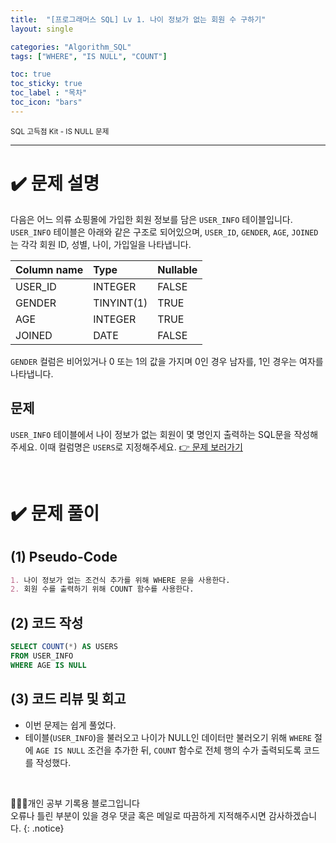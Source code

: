 ```yaml
---
title:  "[프로그래머스 SQL] Lv 1. 나이 정보가 없는 회원 수 구하기"
layout: single

categories: "Algorithm_SQL"
tags: ["WHERE", "IS NULL", "COUNT"]

toc: true
toc_sticky: true
toc_label : "목차"
toc_icon: "bars"
---
```


<small>SQL 고득점 Kit - IS NULL 문제</small>

***

# <span class="half_HL">✔️ 문제 설명</span>
다음은 어느 의류 쇼핑몰에 가입한 회원 정보를 담은 ```USER_INFO``` 테이블입니다. ```USER_INFO``` 테이블은 아래와 같은 구조로 되어있으며, ```USER_ID```, ```GENDER```, ```AGE```, ```JOINED```는 각각 회원 ID, 성별, 나이, 가입일을 나타냅니다.

|Column name|	Type	|Nullable|
|:---------|:-----------|:-------|
|USER_ID|	INTEGER|	FALSE|
|GENDER|	TINYINT(1)|	TRUE|
|AGE|	INTEGER|	TRUE|
|JOINED|	DATE|	FALSE|

```GENDER``` 컬럼은 비어있거나 0 또는 1의 값을 가지며 0인 경우 남자를, 1인 경우는 여자를 나타냅니다.

## 문제
```USER_INFO``` 테이블에서 나이 정보가 없는 회원이 몇 명인지 출력하는 SQL문을 작성해주세요. 이때 컬럼명은 ```USERS```로 지정해주세요. [👉 문제 보러가기](https://school.programmers.co.kr/learn/courses/30/lessons/131528)

<br>

# <span class="half_HL">✔️ 문제 풀이</span>
## (1) Pseudo-Code
```markdown
1. 나이 정보가 없는 조건식 추가를 위해 WHERE 문을 사용한다.
2. 회원 수를 출력하기 위해 COUNT 함수를 사용한다.
```

## (2) 코드 작성
```sql
SELECT COUNT(*) AS USERS
FROM USER_INFO
WHERE AGE IS NULL
```

## (3) 코드 리뷰 및 회고
- 이번 문제는 쉽게 풀었다.
- 테이블(```USER_INFO```)을 불러오고 나이가 NULL인 데이터만 불러오기 위해 ```WHERE``` 절에 ```AGE IS NULL``` 조건을 추가한 뒤, ```COUNT``` 함수로 전체 행의 수가 출력되도록 코드를 작성했다.

<br>

👩🏻‍💻개인 공부 기록용 블로그입니다
<br>오류나 틀린 부분이 있을 경우 댓글 혹은 메일로 따끔하게 지적해주시면 감사하겠습니다.
{: .notice}
